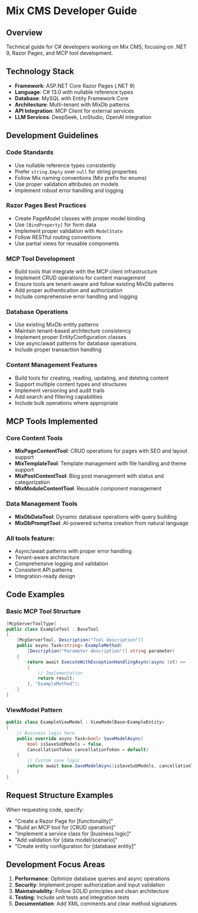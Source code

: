# Mix CMS Developer Guide

## Overview
Technical guide for C# developers working on Mix CMS, focusing on .NET 9, Razor Pages, and MCP tool development.

## Technology Stack
- **Framework**: ASP.NET Core Razor Pages (.NET 9)
- **Language**: C# 13.0 with nullable reference types
- **Database**: MySQL with Entity Framework Core
- **Architecture**: Multi-tenant with MixDb patterns
- **API Integration**: MCP Client for external services
- **LLM Services**: DeepSeek, LmStudio, OpenAI integration

## Development Guidelines

### Code Standards
- Use nullable reference types consistently
- Prefer `string.Empty` over `null` for string properties
- Follow Mix naming conventions (Mix prefix for enums)
- Use proper validation attributes on models
- Implement robust error handling and logging

### Razor Pages Best Practices
- Create PageModel classes with proper model binding
- Use `[BindProperty]` for form data
- Implement proper validation with `ModelState`
- Follow RESTful routing conventions
- Use partial views for reusable components

### MCP Tool Development
- Build tools that integrate with the MCP client infrastructure
- Implement CRUD operations for content management
- Ensure tools are tenant-aware and follow existing MixDb patterns
- Add proper authentication and authorization
- Include comprehensive error handling and logging

### Database Operations
- Use existing MixDb entity patterns
- Maintain tenant-based architecture consistency
- Implement proper EntityConfiguration classes
- Use async/await patterns for database operations
- Include proper transaction handling

### Content Management Features
- Build tools for creating, reading, updating, and deleting content
- Support multiple content types and structures
- Implement versioning and audit trails
- Add search and filtering capabilities
- Include bulk operations where appropriate

## MCP Tools Implemented

### Core Content Tools
- **MixPageContentTool**: CRUD operations for pages with SEO and layout support
- **MixTemplateTool**: Template management with file handling and theme support
- **MixPostContentTool**: Blog post management with status and categorization
- **MixModuleContentTool**: Reusable component management

### Data Management Tools
- **MixDbDataTool**: Dynamic database operations with query building
- **MixDbPromptTool**: AI-powered schema creation from natural language

### All tools feature:
- Async/await patterns with proper error handling
- Tenant-aware architecture
- Comprehensive logging and validation
- Consistent API patterns
- Integration-ready design

## Code Examples

### Basic MCP Tool Structure
```csharp
[McpServerToolType]
public class ExampleTool : BaseTool
{
    [McpServerTool, Description("Tool description")]
    public async Task<string> ExampleMethod(
        [Description("Parameter description")] string parameter)
    {
        return await ExecuteWithExceptionHandlingAsync(async (ct) =>
        {
            // Implementation
            return result;
        }, "ExampleMethod");
    }
}
```

### ViewModel Pattern
```csharp
public class ExampleViewModel : ViewModelBase<ExampleEntity>
{
    // Business logic here
    public override async Task<bool> SaveModelAsync(
        bool isSaveSubModels = false, 
        CancellationToken cancellationToken = default)
    {
        // Custom save logic
        return await base.SaveModelAsync(isSaveSubModels, cancellationToken);
    }
}
```

## Request Structure Examples

When requesting code, specify:
- "Create a Razor Page for [functionality]"
- "Build an MCP tool for [CRUD operation]"
- "Implement a service class for [business logic]"
- "Add validation for [data model/scenario]"
- "Create entity configuration for [database entity]"

## Development Focus Areas

1. **Performance**: Optimize database queries and async operations
2. **Security**: Implement proper authorization and input validation
3. **Maintainability**: Follow SOLID principles and clean architecture
4. **Testing**: Include unit tests and integration tests
5. **Documentation**: Add XML comments and clear method signatures
